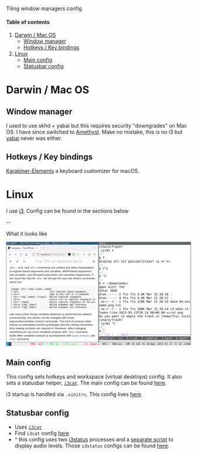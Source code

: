 Tiling window managers config

#### Table of contents

1. [Darwin / Mac OS](#darwin--mac-os)
    - [Window manager](#window-manager)
    - [Hotkeys / Key bindings](#hotkeys--key-bindings)
2. [Linux](#linux)
    - [Main config](#main-config)
    - [Statusbar config](#statusbar-config)


# Darwin / Mac OS

## Window manager

I used to use skhd + yabai but this requires security "downgrades" on Mac OS.
I have since switched to [Amethyst](https://ianyh.com/amethyst/). Make no mistake,
this is no i3 but [yabai](https://github.com/koekeishiya/yabai) never was either.

## Hotkeys / Key bindings

[Karabiner-Elements](https://github.com/pqrs-org/Karabiner-Elements) a keyboard customizer for macOS.

# Linux

I use [i3](https://github.com/Airblader/i3).
Config can be found in the sections below 

--

What it looks like

<img src="./i3-example.png" width="600" />

## Main config

This config sets hotkeys and workspace (virtual desktops) config.
It also sets a statusbar helper, [`i3cat`](https://vincent-petithory.github.io/i3cat/).
The main config can be found [here](https://github.com/diepfote/dot-files/blob/79ab2e985900f60888de119171d02056c4f29231/.config/i3/config).

i3 startup is handled via `.xinitrc`. This config lives [here](https://github.com/diepfote/dot-files/blob/61fc984f9b7f332503755766a46bc5a84a58ff04/.xinitrc).

## Statusbar config

* Uses [`i3cat`](https://vincent-petithory.github.io/i3cat/)
* Find `i3cat` config [here](https://github.com/diepfote/dot-files/blob/011fa649ff02a2e470b3e495a903e65fc891c72f/.config/i3cat/config)
* ^ this config uses two [i3status](https://i3wm.org/i3status/manpage.html) processes and a [separate script](https://github.com/diepfote/scripts/blob/91f7ac81f969e8158aedb6dea6662eefeead2a8c/i3cat-audio-device-helper.sh) to display audio levels.
Those `i3status` configs can be found [here](https://github.com/diepfote/dot-files/tree/b45e108a685225bdecd0dd2bd89f5beaf0ca45b9/.config/i3status).


